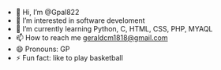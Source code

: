 - 👋 Hi, I’m @Gpal822
- 👀 I’m interested in software develoment
- 🌱 I’m currently learning Python, C, HTML, CSS, PHP, MYAQL
- 📫 How to reach me geraldcm1818@gmail.com
- 😄 Pronouns: GP
- ⚡ Fun fact: like to play basketball

<!---
Gpal822/Gpal822 is a ✨ special ✨ repository because its `README.md` (this file) appears on your GitHub profile.
You can click the Preview link to take a look at your changes.
--->
